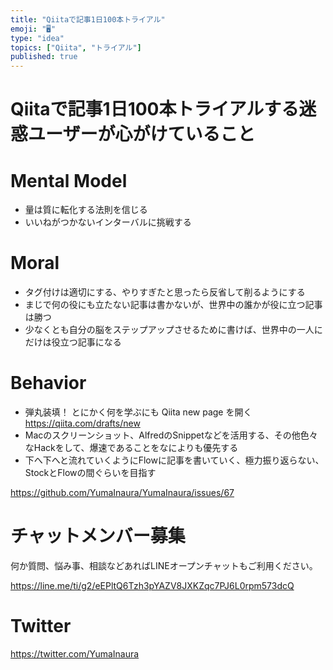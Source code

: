 ```yaml
---
title: "Qiitaで記事1日100本トライアル"
emoji: "🖥"
type: "idea"
topics: ["Qiita", "トライアル"]
published: true
---
```


# Qiitaで記事1日100本トライアルする迷惑ユーザーが心がけていること

# Mental Model

- 量は質に転化する法則を信じる
- いいねがつかないインターバルに挑戦する


# Moral

- タグ付けは適切にする、やりすぎたと思ったら反省して削るようにする
- まじで何の役にも立たない記事は書かないが、世界中の誰かが役に立つ記事は勝つ
- 少なくとも自分の脳をステップアップさせるために書けば、世界中の一人にだけは役立つ記事になる

# Behavior

- 弾丸装填！ とにかく何を学ぶにも Qiita new page を開く https://qiita.com/drafts/new
- Macのスクリーンショット、AlfredのSnippetなどを活用する、その他色々なHackをして、爆速であることをなによりも優先する
- 下へ下へと流れていくようにFlowに記事を書いていく、極力振り返らない、StockとFlowの間ぐらいを目指す

https://github.com/YumaInaura/YumaInaura/issues/67








<!-- Update From Qiita API -->

# チャットメンバー募集


何か質問、悩み事、相談などあればLINEオープンチャットもご利用ください。

https://line.me/ti/g2/eEPltQ6Tzh3pYAZV8JXKZqc7PJ6L0rpm573dcQ





# Twitter


https://twitter.com/YumaInaura


<!-- Update From Qiita API -->


